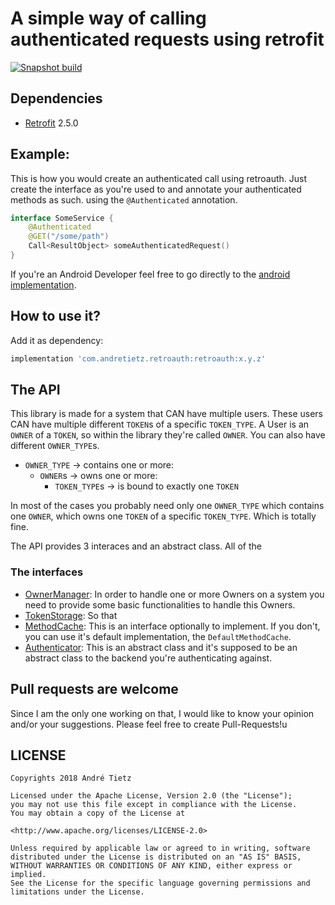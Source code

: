 # A simple way of calling authenticated requests using retrofit
[![Snapshot build](https://github.com/andretietz/retroauth/workflows/Snapshot%20build/badge.svg)](https://github.com/andretietz/retroauth/actions?query=workflow%3A%22Snapshot+build%22)
## Dependencies
* [Retrofit](https://github.com/square/retrofit) 2.5.0

## Example:
This is how you would create an authenticated call using retroauth. Just create
the interface as you're used to and annotate your authenticated methods as such.
using the ```@Authenticated``` annotation.
``` kotlin
interface SomeService {
    @Authenticated
    @GET("/some/path")
    Call<ResultObject> someAuthenticatedRequest()
}

```

If you're an Android Developer feel free to go directly to the [android implementation](android-accountmanager/).
## How to use it?

Add it as dependency:
```groovy
implementation 'com.andretietz.retroauth:retroauth:x.y.z'
```

## The API

This library is made for a system that CAN have multiple users.
These users CAN have multiple different ```TOKEN```s of a specific ```TOKEN_TYPE```.
A User is an ```OWNER``` of a ```TOKEN```, so within the library they're called ```OWNER```.
You can also have different ```OWNER_TYPE```s.

 * ```OWNER_TYPE``` -> contains one or more:
   * ```OWNER```s -> owns one or more:
     * ```TOKEN_TYPE```s -> is bound to exactly one ```TOKEN```

In most of the cases you probably need only one ```OWNER_TYPE``` which contains one ```OWNER```, which owns one ```TOKEN``` of a specific ```TOKEN_TYPE```.
Which is totally fine.


The API provides 3 interaces and an abstract class. All of the
### The interfaces
  * [OwnerManager](src/main/java/com/andretietz/retroauth/OwnerManager.kt): In order to handle one or more Owners on a system you need to provide some basic functionalities to handle this Owners.
  * [TokenStorage](src/main/java/com/andretietz/retroauth/TokenStorage.kt): So that
  * [MethodCache](src/main/java/com/andretietz/retroauth/MethodCache.kt):
  This is an interface optionally to implement. If you don't, you can use it's default implementation, the ```DefaultMethodCache```.
  * [Authenticator](src/main/java/com/andretietz/retroauth/Authenticator.kt): This is an abstract class and it's supposed to be an abstract class to the backend you're authenticating against.

## Pull requests are welcome
Since I am the only one working on that, I would like to know your opinion and/or your suggestions.
Please feel free to create Pull-Requests!u

## LICENSE
```
Copyrights 2018 André Tietz

Licensed under the Apache License, Version 2.0 (the "License");
you may not use this file except in compliance with the License.
You may obtain a copy of the License at

<http://www.apache.org/licenses/LICENSE-2.0>

Unless required by applicable law or agreed to in writing, software
distributed under the License is distributed on an "AS IS" BASIS,
WITHOUT WARRANTIES OR CONDITIONS OF ANY KIND, either express or implied.
See the License for the specific language governing permissions and
limitations under the License.
```
